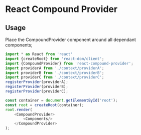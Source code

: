# React Compound Provider


## Usage 

Place the CompoundProvider component around all dependant components;



```javascript
import * as React from 'react'
import {createRoot} from 'react-dom/client';
import {CompoundProvider} from 'react-compound-provider';
import providerA from './context/providerA';
import providerB from './context/providerB';
import providerC from './context/providerC';
registerProvider(providerA);
registerProvider(providerB);
registerProvider(providerC);

const container = document.getElementById('root');
const root = createRoot(container);
root.render(
    <CompoundProvider>
        <Components/>
    </CompoundProvider>
);
```

